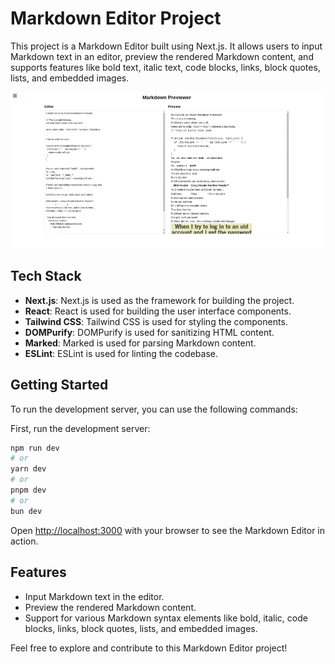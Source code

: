# Markdown Editor Project

This project is a Markdown Editor built using Next.js. It allows users to input Markdown text in an editor, preview the rendered Markdown content, and supports features like bold text, italic text, code blocks, links, block quotes, lists, and embedded images.

![Program Example](https://raw.githubusercontent.com/ksio2123/markdown_editor/refs/heads/main/doc/markdown_editor.gif)

## Tech Stack
- **Next.js**: Next.js is used as the framework for building the project.
- **React**: React is used for building the user interface components.
- **Tailwind CSS**: Tailwind CSS is used for styling the components.
- **DOMPurify**: DOMPurify is used for sanitizing HTML content.
- **Marked**: Marked is used for parsing Markdown content.
- **ESLint**: ESLint is used for linting the codebase.

## Getting Started
To run the development server, you can use the following commands:

First, run the development server:

```bash
npm run dev
# or
yarn dev
# or
pnpm dev
# or
bun dev
```
Open [http://localhost:3000](http://localhost:3000) with your browser to see the Markdown Editor in action.

## Features
- Input Markdown text in the editor.
- Preview the rendered Markdown content.
- Support for various Markdown syntax elements like bold, italic, code blocks, links, block quotes, lists, and embedded images.

Feel free to explore and contribute to this Markdown Editor project!
